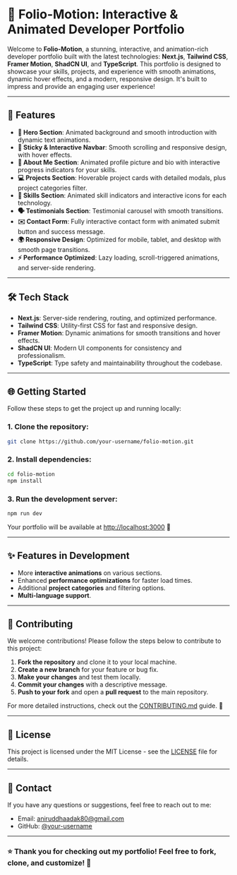 
# 🚀 **Folio-Motion: Interactive & Animated Developer Portfolio**

Welcome to **Folio-Motion**, a stunning, interactive, and animation-rich developer portfolio built with the latest technologies: **Next.js**, **Tailwind CSS**, **Framer Motion**, **ShadCN UI**, and **TypeScript**. This portfolio is designed to showcase your skills, projects, and experience with smooth animations, dynamic hover effects, and a modern, responsive design. It's built to impress and provide an engaging user experience!

---

## 🎨 **Features**

- **💫 Hero Section**: Animated background and smooth introduction with dynamic text animations.
- **📱 Sticky & Interactive Navbar**: Smooth scrolling and responsive design, with hover effects.
- **👤 About Me Section**: Animated profile picture and bio with interactive progress indicators for your skills.
- **💻 Projects Section**: Hoverable project cards with detailed modals, plus project categories filter.
- **🔧 Skills Section**: Animated skill indicators and interactive icons for each technology.
- **🗣 Testimonials Section**: Testimonial carousel with smooth transitions.
- **✉️ Contact Form**: Fully interactive contact form with animated submit button and success message.
- **🌍 Responsive Design**: Optimized for mobile, tablet, and desktop with smooth page transitions.
- **⚡️ Performance Optimized**: Lazy loading, scroll-triggered animations, and server-side rendering.

---

## 🛠 **Tech Stack**

- **Next.js**: Server-side rendering, routing, and optimized performance.
- **Tailwind CSS**: Utility-first CSS for fast and responsive design.
- **Framer Motion**: Dynamic animations for smooth transitions and hover effects.
- **ShadCN UI**: Modern UI components for consistency and professionalism.
- **TypeScript**: Type safety and maintainability throughout the codebase.

---

## 🌐 **Getting Started**

Follow these steps to get the project up and running locally:

### 1. **Clone the repository**:
```bash
git clone https://github.com/your-username/folio-motion.git
```

### 2. **Install dependencies**:
```bash
cd folio-motion
npm install
```

### 3. **Run the development server**:
```bash
npm run dev
```

Your portfolio will be available at [http://localhost:3000](http://localhost:3000) 🚀

---

## ✨ **Features in Development**

- More **interactive animations** on various sections.
- Enhanced **performance optimizations** for faster load times.
- Additional **project categories** and filtering options.
- **Multi-language support**.

---

## 👥 **Contributing**

We welcome contributions! Please follow the steps below to contribute to this project:

1. **Fork the repository** and clone it to your local machine.
2. **Create a new branch** for your feature or bug fix.
3. **Make your changes** and test them locally.
4. **Commit your changes** with a descriptive message.
5. **Push to your fork** and open a **pull request** to the main repository.

For more detailed instructions, check out the [CONTRIBUTING.md](CONTRIBUTING.md) guide. 📑

---

## 📜 **License**

This project is licensed under the MIT License - see the [LICENSE](LICENSE) file for details.

---

## 📧 **Contact**

If you have any questions or suggestions, feel free to reach out to me:

- Email: [aniruddhaadak80@gmail.com](mailto:aniruddhaadak80@gmail.com)
- GitHub: [@your-username](https://github.com/your-username)

---

### ⭐ **Thank you for checking out my portfolio! Feel free to fork, clone, and customize!** 🌟



